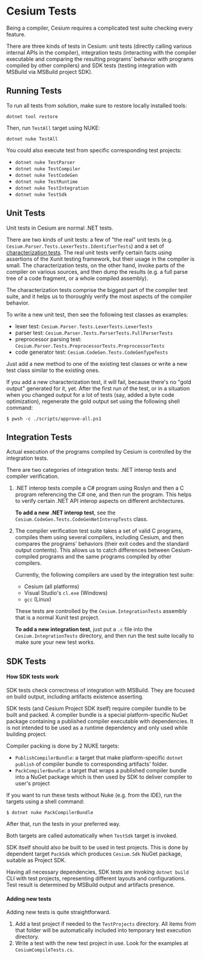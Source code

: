 Cesium Tests
============

Being a compiler, Cesium requires a complicated test suite checking every feature.

There are three kinds of tests in Cesium: unit tests (directly calling various internal APIs in the compiler), integration tests (interacting with the compiler executable and comparing the resulting programs' behavior with programs compiled by other compilers) and SDK tests (testing integration with MSBuild via MSBuild project SDK).

Running Tests
-------------
To run all tests from solution, make sure to restore locally installed tools:
```console
dotnet tool restore
```

Then, run `TestAll` target using NUKE:
```console
dotnet nuke TestAll
```

You could also execute test from specific corresponding test projects:
- `dotnet nuke TestParser`
- `dotnet nuke TestCompiler`
- `dotnet nuke TestCodeGen`
- `dotnet nuke TestRuntime`
- `dotnet nuke TestIntegration`
- `dotnet nuke TestSdk`

Unit Tests
----------
Unit tests in Cesium are normal .NET tests.

There are two kinds of unit tests: a few of "the real" unit tests (e.g. `Cesium.Parser.Tests.LexerTests.IdentifierTests`) and a set of [characterization tests][wiki.characterization-tests]. The real unit tests verify certain facts using assertions of the Xunit testing framework, but their usage in the compiler is small. The characterization tests, on the other hand, invoke parts of the compiler on various sources, and then dump the results (e.g. a full parse tree of a code fragment, or a whole compiled assembly).

The characterization tests comprise the biggest part of the compiler test suite, and it helps us to thoroughly verify the most aspects of the compiler behavior.

To write a new unit test, then see the following test classes as examples:
- lexer test: `Cesium.Parser.Tests.LexerTests.LexerTests`
- parser test: `Cesium.Parser.Tests.ParserTests.FullParserTests`
- preprocessor parsing test: `Cesium.Parser.Tests.PreprocessorTests.PreprocessorTests`
- code generator test: `Cesium.CodeGen.Tests.CodeGenTypeTests`

Just add a new method to one of the existing test classes or write a new test class similar to the existing ones.

If you add a new characterization test, it will fail, because there's no "gold output" generated for it, yet. After the first run of the test, or in a situation when you changed output for a lot of tests (say, added a byte code optimization), regenerate the gold output set using the following shell command:

```console
$ pwsh -c ./scripts/approve-all.ps1
```

Integration Tests
-----------------
Actual execution of the programs compiled by Cesium is controlled by the integration tests.

There are two categories of integration tests: .NET interop tests and compiler verification.

1. .NET interop tests compile a C# program using Roslyn and then a C program referencing the C# one, and then run the program. This helps to verify certain .NET API interop aspects on different architectures.

   **To add a new .NET interop test**, see the `Cesium.CodeGen.Tests.CodeGenNetInteropTests` class.
2. The compiler verification test suite takes a set of valid C programs, compiles them using several compilers, including Cesium, and then compares the programs' behaviors (their exit codes and the standard output contents). This allows us to catch differences between Cesium-compiled programs and the same programs compiled by other compilers.

   Currently, the following compilers are used by the integration test suite:
   - Cesium (all platforms)
   - Visual Studio's `cl.exe` (Windows)
   - `gcc` (Linux)

   These tests are controlled by the `Cesium.IntegrationTests` assembly that is a normal Xunit test project.

   **To add a new integration test**, just put a `.c` file into the `Cesium.IntegrationTests` directory, and then run the test suite locally to make sure your new test works.

[wiki.characterization-tests]: https://en.wikipedia.org/wiki/Characterization_test

SDK Tests
---------
#### How SDK tests work
SDK tests check correctness of integration with MSBuild. They are focused on build output, including artifacts existence asserting.

SDK tests (and Cesium Project SDK itself) require compiler bundle to be built and packed. A compiler bundle is a special platform-specific NuGet package containing a published compiler executable with dependencies. It is not intended to be used as a runtime dependency and only used while building project.

Compiler packing is done by 2 NUKE targets:
- `PublishCompilerBundle`: a target that make platform-specific `dotnet publish` of compiler bundle to corresponding artifacts' folder.
- `PackCompilerBundle`: a target that wraps a published compiler bundle into a NuGet package which is then used by SDK to deliver compiler to user's project

If you want to run these tests without Nuke (e.g. from the IDE), run the targets using a shell command:
```console
$ dotnet nuke PackCompilerBundle
```
After that, run the tests in your preferred way.

Both targets are called automatically when `TestSdk` target is invoked.

SDK itself should also be built to be used in test projects. This is done by dependent target `PackSdk` which produces `Cesium.Sdk` NuGet package, suitable as Project SDK.

Having all necessary dependencies, SDK tests are invoking `dotnet build` CLI with test projects, representing different layouts and configurations. Test result is determined by MSBuild output and artifacts presence.

#### Adding new tests
Adding new tests is quite straightforward.
1. Add a test project if needed to the `TestProjects` directory. All items from that folder will be automatically included into temporary test execution directory.
2. Write a test with the new test project in use. Look for the examples at `CesiumCompileTests.cs`.
